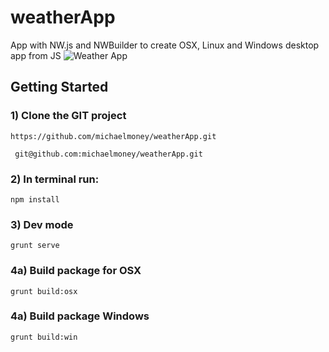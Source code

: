 # weatherApp
App with NW.js and NWBuilder to create OSX, Linux and Windows desktop app from JS
<img src="http://michaelmoney.pl/img/weatherApp_splash.jpg" alt="Weather App" />


## Getting Started

### 1) Clone the GIT project
 ```
 https://github.com/michaelmoney/weatherApp.git
 ```
 
```
 git@github.com:michaelmoney/weatherApp.git
 ```

### 2) In terminal run:
```
npm install
```

### 3) Dev mode
```
grunt serve
```

### 4a) Build package for OSX
```
grunt build:osx
```

### 4a) Build package Windows
```
grunt build:win
```
